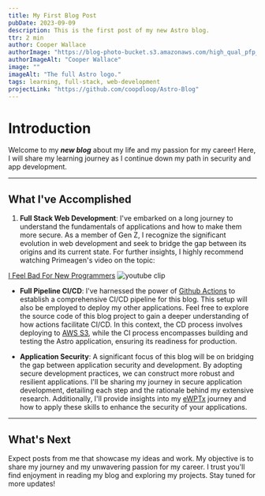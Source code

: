 ```yaml
---
title: My First Blog Post
pubDate: 2023-09-09
description: This is the first post of my new Astro blog.
ttr: 2 min
author: Cooper Wallace
authorImage: "https://blog-photo-bucket.s3.amazonaws.com/high_qual_pfp_informal_cropped_circle.jpg"
authorImageAlt: "Cooper Wallace"
image: ""
imageAlt: "The full Astro logo."
tags: learning, full-stack, web-development
projectLink: "https://github.com/coopdloop/Astro-Blog"
---
```


# Introduction

Welcome to my **_new blog_** about my life and my passion for my career! Here, I will share my learning journey as I continue down my path in security and app development.

---

## What I've Accomplished

1. **Full Stack Web Development**: I've embarked on a long journey to understand the fundamentals of applications and how to make them more secure. As a member of Gen Z, I recognize the significant evolution in web development and seek to bridge the gap between its origins and its current state. For further insights, I highly recommend watching Primeagen's video on the topic:

[I Feel Bad For New Programmers](https://www.youtube.com/watch?v=jL88IAxoYOk)
![youtube clip](https://blog-photo-bucket.s3.amazonaws.com/FirstBlogPost/primeagenThumbnail.PNG "Primeagen youtube clip summing it up")

- **Full Pipeline CI/CD**: I've harnessed the power of [Github Actions](https://github.com/features/actions) to establish a comprehensive CI/CD pipeline for this blog. This setup will also be employed to deploy my other applications. Feel free to explore the source code of this blog project to gain a deeper understanding of how actions facilitate CI/CD. In this context, the CD process involves deploying to [AWS S3](https://aws.amazon.com/s3/), while the CI process encompasses building and testing the Astro application, ensuring its readiness for production.

- **Application Security**: A significant focus of this blog will be on bridging the gap between application security and development. By adopting secure development practices, we can construct more robust and resilient applications. I'll be sharing my journey in secure application development, detailing each step and the rationale behind my extensive research. Additionally, I'll provide insights into my [eWPTx](https://www.elearnsecurity.com/certification/ewptx/) journey and how to apply these skills to enhance the security of your applications.

---

## What's Next

Expect posts from me that showcase my ideas and work. My objective is to share my journey and my unwavering passion for my career. I trust you'll find enjoyment in reading my blog and exploring my projects. Stay tuned for more updates!

